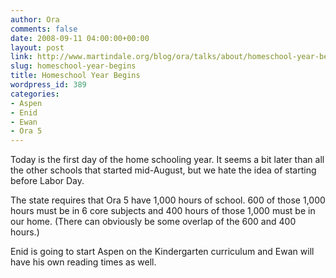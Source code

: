 ```yaml
---
author: Ora
comments: false
date: 2008-09-11 04:00:00+00:00
layout: post
link: http://www.martindale.org/blog/ora/talks/about/homeschool-year-begins
slug: homeschool-year-begins
title: Homeschool Year Begins
wordpress_id: 389
categories:
- Aspen
- Enid
- Ewan
- Ora 5
---
```


Today is the first day of the home schooling year. It seems a bit later than all the other schools that started mid-August, but we hate the idea of starting before Labor Day.  
  
The state requires that Ora 5 have 1,000 hours of school. 600 of those 1,000 hours must be in 6 core subjects and 400 hours of those 1,000 must be in our home. (There can obviously be some overlap of the 600 and 400 hours.)  
  
Enid is going to start Aspen on the Kindergarten curriculum and Ewan will have his own reading times as well.
